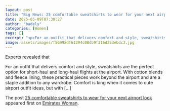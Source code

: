 ```yaml
---
layout: post
title: "Big News: 25 comfortable sweatshirts to wear for your next airport look"
date: 2025-05-09T07:30:27
author: "badely"
categories: [Women]
tags: []
excerpt: "<p>For an outfit that delivers comfort and style, sweatshirts are the perfect option for short-haul and long-haul flights at the airport. With cotton "
image: assets/images/f56998df61294c08db9f316d253ebdc3.jpg
---
```


Experts revealed that <p>For an outfit that delivers comfort and style, sweatshirts are the perfect option for short-haul and long-haul flights at the airport. With cotton blends and fleece lining, these practical pieces work beyond the airport and are a staple addition to any wardrobe. Comfort is king when it comes to cute airport outfit ideas, but with [&#8230;]</p>
<p>The post <a href="https://emirateswoman.com/25-comfortable-sweatshirts-to-wear-for-your-next-airport-look/" rel="nofollow">25 comfortable sweatshirts to wear for your next airport look</a> appeared first on <a href="https://emirateswoman.com" rel="nofollow">Emirates Woman</a>.</p>

